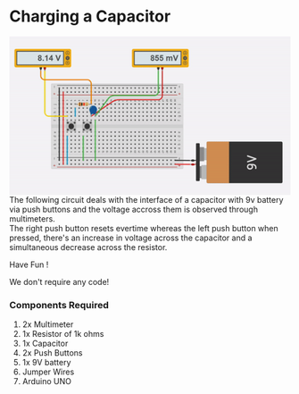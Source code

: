 <h1>Charging a Capacitor</h1>

<div>
    <img width=550 align=right src="https://github.com/Electroversity/Electroverse/blob/main/Basics%202/16-Charging%20Capacitor/capacitor.gif">
    <p>The following circuit deals with the interface of a capacitor with 9v battery via push buttons and the voltage accross them is observed through multimeters.<br> The right push button resets evertime whereas the left push button when pressed, there's an increase in voltage across the capacitor and a simultaneous decrease across the resistor.</p>
    <p>Have Fun !</p>
    <p>We don't require any code!</p>
</div>  

<div>
  <h3>Components Required</h3>
  <ol>
    <li>2x Multimeter</li>
    <li>1x Resistor of 1k ohms</li>
    <li>1x Capacitor</li>
    <li>2x Push Buttons</li>
    <li>1x 9V battery</li>
    <li>Jumper Wires</li>
    <li>Arduino UNO</li>
  </ol>
    
</div>


